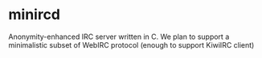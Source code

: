 # minircd
Anonymity-enhanced IRC server written in C. We plan to support a minimalistic subset of WebIRC protocol (enough to support KiwiIRC client)

